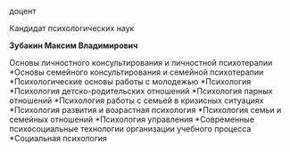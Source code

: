 доцент

Кандидат психологических наук

**Зубакин Максим Владимирович**

Основы личностного консультирования и личностной психотерапии
	*Основы семейного консультирования и семейной психотерапии
	*Психологические основы работы с молодежью
	*Психология
	*Психология детско-родительских отношений
	*Психология парных отношений
	*Психология работы с семьей в кризисных ситуациях
	*Психология развития и возрастная психология
	*Психология семьи и семейных отношений
	*Психология управления
	*Современные психосоциальные технологии организации учебного процесса
	*Социальная психология